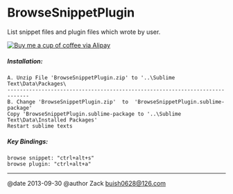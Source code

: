 BrowseSnippetPlugin
===================

List snippet files and plugin files which wrote by user.

[![Buy me a cup of coffee via Alipay](http://dl.dropbox.com/u/31937639/alipay.png)](https://me.alipay.com/zackzheng)

##### Installation:
    A. Unzip File 'BrowseSnippetPlugin.zip' to '..\Sublime Text\Data\Packages\ 
    -----------------------------------------------------------------------------
    B. Change 'BrowseSnippetPlugin.zip'  to  'BrowseSnippetPlugin.sublime-package'
    Copy 'BrowseSnippetPlugin.sublime-package to '..\Sublime Text\Data\Installed Packages'
    Restart sublime texts

##### Key Bindings:
    browse snippet: "ctrl+alt+s"
    browse plugin: "ctrl+alt+a"

---
@date    2013-09-30
@author  Zack   buish0628@126.com
